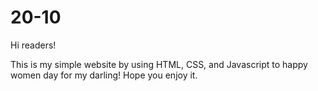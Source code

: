 # 20-10
Hi readers!

This is my simple website by using HTML, CSS, and Javascript to happy women day for my darling! Hope you enjoy it.
